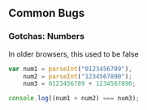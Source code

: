 ## Common Bugs

### Gotchas: Numbers

In older browsers, this used to be false
```javascript
var num1 = parseInt("0123456789"),
	num2 = parseInt("1234567890");
	num3 = 0123456789 + 1234567890;

console.log((num1 + num2) === num3);
```